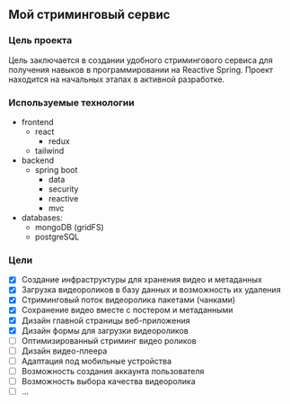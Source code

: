 ## Мой стриминговый сервис

### Цель проекта
Цель заключается в создании удобного стримингового сервиса для получения навыков в программировании на Reactive Spring. Проект находится на начальных этапах в активной разработке.

### Используемые технологии
+ frontend
  + react
    + redux
  + tailwind
+ backend
  + spring boot
    + data
    + security
    + reactive
    + mvc
+ databases:
    + mongoDB (gridFS)
    + postgreSQL

### Цели
- [x] Создание инфраструктуры для хранения видео и метаданных
- [x] Загрузка видеороликов в базу данных и возможность их удаления 
- [x] Стриминговый поток видеоролика пакетами (чанками)
- [x] Сохранение видео вместе с постером и метаданными
- [x] Дизайн главной страницы веб-приложения
- [x] Дизайн формы для загрузки видеороликов
- [ ] Оптимизированный стриминг видео роликов 
- [ ] Дизайн видео-плеера
- [ ] Адаптация под мобильные устройства
- [ ] Возможность создания аккаунта пользователя
- [ ] Возможность выбора качества видеоролика
- [ ] ...
